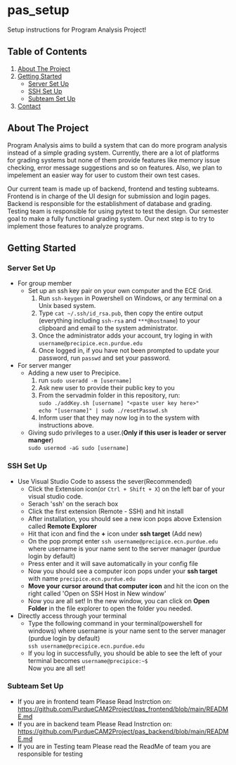 # pas_setup
Setup instructions for Program Analysis Project!

<!-- TABLE OF CONTENTS -->
## Table of Contents
  <ol>
    <li>
      <a href="#about-the-project">About The Project</a>
    </li>
    <li>
      <a href="#getting-started">Getting Started</a>
      <ul>
        <li><a href="#server-set-up">Server Set Up</a></li>
        <li><a href="#ssh-set-up">SSH Set Up</a></li>
        <li><a href="#subteam-set-up">Subteam Set Up</a></li>
      </ul>
    </li>
    <li><a href="#contact">Contact</a></li>
  </ol>
</details>

## About The Project
Program Analysis aims to build a system that can do more program analysis instead of a simple grading system. Currently, there are a lot of platforms for grading systems but none of them provide features like memory issue checking, error message suggestions and so on features. Also, we plan to impelement an easier way for user to custom their own test cases.

Our current team is made up of backend, frontend and testing subteams. Frontend is in charge of the UI design for submission and login pages. Backend is responsible for the establishment of database and grading. Testing team is responsible for using pytest to test the design. Our semester goal to make a fully functional grading system. Our next step is to try to implement those features to analyze programs.

## Getting Started
### Server Set Up
* For group member 
  - Set up an ssh key pair on your own computer and the ECE Grid.
      1. Run `ssh-keygen` in Powershell on Windows, or any terminal on a Unix based system.
      2. Type `cat ~/.ssh/id_rsa.pub`, then copy the entire output (everything including `ssh-rsa` and `***@hostname`) to your \
         clipboard and email to the system administrator.
      3. Once the administrator adds your account, try loging in with `username@precipice.ecn.purdue.edu`
      4. Once logged in, if you have not been prompted to update your password, run `passwd` and set your password.
* For server manger
  - Adding a new user to Precipice.
      1. run `sudo useradd -m [username]`
      2. Ask new user to provide their public key to you
      3. From the servadmin folder in this repository, run: \
        `sudo ./addKey.sh [username] "<paste user key here>"` \
        `echo "[username]" | sudo ./resetPasswd.sh`      
      4. Inform user that they may now log in to the system with instructions above.
   - Giving sudo privileges to a user.(**Only if this user is leader or server manger**) \
     `sudo usermod -aG sudo [username]`
  
### SSH Set Up
* Use Visual Studio Code to assess the sever(Recommended)
  - Click the Extension icon(or `Ctrl + Shift + X`) on the left bar of your visual studio code.
  - Serach 'ssh' on the serach box
  - Click the first extension (Remote - SSH) and hit install
  - After installation, you should see a new icon pops above Extension called **Remote Explorer**
  - Hit that icon and find the **+** icon under **ssh target** (Add new)
  - On the pop prompt enter `ssh username@precipice.ecn.purdue.edu` where username is your name sent to the server manager (purdue login by default)
  - Press enter and it will save automatically in your config file
  - Now you should see a computer icon pops under your **ssh target** with name `precipice.ecn.purdue.edu`
  - **Move your cursor around that computer icon** and hit the icon on the right called 'Open on SSH Host in New window'
  - Now you are all set! In the new window, you can click on **Open Folder** in the file explorer to open the folder you needed.
* Directly access through your terminal
  - Type the following command in your terminal(powershell for windows) where username is your name sent to the server manager (purdue login by default)\
  `ssh username@precipice.ecn.purdue.edu`  
  - If you log in successfully, you should be able to see the left of your terminal becomes `username@precipice:~$`\
  Now you are all set!
### Subteam Set Up
* If you are in frontend team
  Please Read Instrction on:
  https://github.com/PurdueCAM2Project/pas_frontend/blob/main/README.md
* If you are in backend team
  Please Read Instrction on: 
  https://github.com/PurdueCAM2Project/pas_backend/blob/main/README.md
* If you are in Testing team
  Please read the ReadMe of team you are responsible for testing
